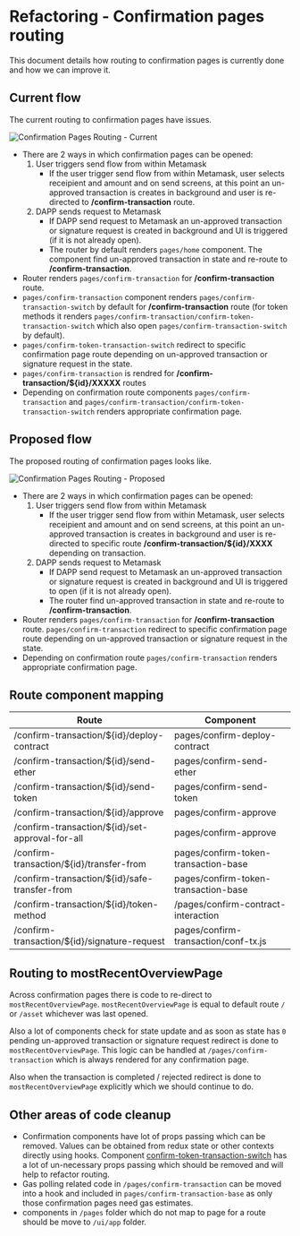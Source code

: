 # Refactoring - Confirmation pages routing

This document details how routing to confirmation pages is currently done and how we can improve it.

## Current flow

The current routing to confirmation pages have issues.

![Confirmation Pages Routing - Current](https://raw.githubusercontent.com/MetaMask/metamask-extension/conf_routing_doc/refactoring/confirmation-pages-routing/current.png)

- There are 2 ways in which confirmation pages can be opened:
  1. User triggers send flow from within Metamask
     - If the user trigger send flow from within Metamask, user selects receipient and amount and on send screens, at this point an un-approved transaction is creates in background and user is re-directed to **/confirm-transaction** route.
  2. DAPP sends request to Metamask
     - If DAPP send request to Metamask an un-approved transaction or signature request is created in background and UI is triggered (if it is not already open).
     - The router by default renders `pages/home` component. The component find un-approved transaction in state and re-route to **/confirm-transaction**.
- Router renders `pages/confirm-transaction` for **/confirm-transaction** route.
- `pages/confirm-transaction` component renders `pages/confirm-transaction-switch` by default for **/confirm-transaction** route (for token methods it renders `pages/confirm-transaction/confirm-token-transaction-switch` which also open `pages/confirm-transaction-switch` by default).
- `pages/confirm-token-transaction-switch` redirect to specific confirmation page route depending on un-approved transaction or signature request in the state.
- `pages/confirm-transaction` is rendred for **/confirm-transaction/${id}/XXXXX** routes
- Depending on confirmation route components `pages/confirm-transaction` and `pages/confirm-transaction/confirm-token-transaction-switch` renders appropriate confirmation page.

## Proposed flow

The proposed routing of confirmation pages looks like.

![Confirmation Pages Routing - Proposed](https://raw.githubusercontent.com/MetaMask/metamask-extension/conf_routing_doc/refactoring/confirmation-pages-routing/proposed.png)

- There are 2 ways in which confirmation pages can be opened:
  1. User triggers send flow from within Metamask
     - If the user trigger send flow from within Metamask, user selects receipient and amount and on send screens, at this point an un-approved transaction is creates in background and user is re-directed to specific route **/confirm-transaction/${id}/XXXX** depending on transaction.
  2. DAPP sends request to Metamask
     - If DAPP send request to Metamask an un-approved transaction or signature request is created in background and UI is triggered to open (if it is not already open).
     - The router find un-approved transaction in state and re-route to **/confirm-transaction**.
- Router renders `pages/confirm-transaction` for **/confirm-transaction** route. `pages/confirm-transaction` redirect to specific confirmation page route depending on un-approved transaction or signature request in the state.
- Depending on confirmation route `pages/confirm-transaction` renders appropriate confirmation page.

## Route component mapping

| Route                                           | Component                            |
| ----------------------------------------------- | ------------------------------------ |
| /confirm-transaction/${id}/deploy-contract      | pages/confirm-deploy-contract        |
| /confirm-transaction/${id}/send-ether           | pages/confirm-send-ether             |
| /confirm-transaction/${id}/send-token           | pages/confirm-send-token             |
| /confirm-transaction/${id}/approve              | pages/confirm-approve                |
| /confirm-transaction/${id}/set-approval-for-all | pages/confirm-approve                |
| /confirm-transaction/${id}/transfer-from        | pages/confirm-token-transaction-base |
| /confirm-transaction/${id}/safe-transfer-from   | pages/confirm-token-transaction-base |
| /confirm-transaction/${id}/token-method         | /pages/confirm-contract-interaction  |
| /confirm-transaction/${id}/signature-request    | pages/confirm-transaction/conf-tx.js |

## Routing to mostRecentOverviewPage

Across confirmation pages there is code to re-direct to `mostRecentOverviewPage`. `mostRecentOverviewPage` is equal to default route `/` or `/asset` whichever was last opened.

Also a lot of components check for state update and as soon as state has `0` pending un-approved transaction or signature request redirect is done to `mostRecentOverviewPage`. This logic can be handled at `/pages/confirm-transaction` which is always rendered for any confirmation page.

Also when the transaction is completed / rejected redirect is done to `mostRecentOverviewPage` explicitly which we should continue to do.

## Other areas of code cleanup

- Confirmation components have lot of props passing which can be removed. Values can be obtained from redux state or other contexts directly using hooks. Component [confirm-token-transaction-switch](https://github.com/MetaMask/metamask-extension/blob/develop/ui/pages/confirm-transaction/confirm-token-transaction-switch.js) has a lot of un-necessary props passing which should be removed and will help to refactor routing.
- Gas polling related code in `/pages/confirm-transaction` can be moved into a hook and included in `pages/confirm-transaction-base` as only those confirmation pages need gas estimates.
- components in `/pages` folder which do not map to page for a route should be move to `/ui/app` folder.
